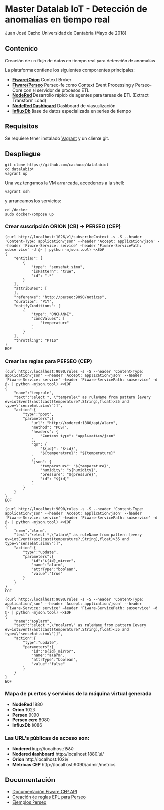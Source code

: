 # Master Datalab IoT - Detección de anomalías en tiempo real

Juan José Cacho
Universidad de Cantabria (Mayo de 2018)


## Contenido
Creación de un flujo de datos en tiempo real para detección de anomalías.


La plataforma contiene los siguientes componentes principales:

- **[Fiware/Orion](https://fiware-orion.readthedocs.io/en/master/)** Context Broker
- **[Fiware/Perseo](http://fiware-iot-stack.readthedocs.io/en/latest/cep/)** Perseo-fe como Context Event Processing y Perseo-Core con el servidor de procesos ETL
- **[NodeRed](https://nodered.org/)** Desarrollo rápido de agentes para tareas de ETL (Extract Transform Load)
- **[NodeRed Dashboard](https://github.com/node-red/node-red-dashboard)** Dashboard de viasualización
- **[InfluxDb](https://www.influxdata.com/)** Base de datos especializada en series de tiempo

## Requisitos

Se requiere tener instalado [Vagrant](https://www.vagrantup.com/downloads.html) y un cliente git.

## Despliegue

```shell
git clone https://github.com/cachuco/datalabiot
cd datalabiot
vagrant up
```

Una vez tengamos la VM arrancada, accedemos a la shell:

```
vagrant ssh
```

y arrancamos los servicios:

```
cd /docker
sudo docker-compose up
```

### Crear suscripción ORION (CB) -> PERSEO (CEP)
```
(curl http://localhost:1026/v1/subscribeContext -s -S --header 'Content-Type: application/json' --header 'Accept: application/json' --header 'Fiware-Service: service' –header 'Fiware-ServicePath: subservice' -d @- | python -mjson.tool) <<EOF
{
    "entities": [
        {
            "type": "sensehat.simu",
            "isPattern": "true",
            "id": ".*"
        }
    ],
    "attributes": [
    ],
    "reference": "http://perseo:9090/notices",
    "duration": "P1Y",
    "notifyConditions": [
        {
            "type": "ONCHANGE",
            "condValues": [
                "temperature"
            ]
        }
    ],
    "throttling": "PT1S"
}
EOF
```

### Crear las reglas para PERSEO (CEP)
```
(curl http://localhost:9090/rules -s -S --header 'Content-Type: application/json' --header 'Accept: application/json' --header 'Fiware-Service: service' –header 'Fiware-ServicePath: subservice' -d @- | python -mjson.tool) <<EOF
{
    "name":"temprule",
    "text":"select *, \"temprule\" as ruleName from pattern [every ev=iotEvent(cast(cast(temperature?,String),float)>35 and type=\"sensehat.simu\")]",
    "action":{
        "type":"post",
        "parameters":{
            "url": "http://nodered:1880/api/alarm",
            "method": "POST",
            "headers": {
                "Content-type": "application/json"
            },
            "qs": {
                "${id}": "${id}",
                "${temperature}": "${temperature}"
            },
            "json": {
                "temperature": "${temperature}",
                "humidity": "${humidity}",
                "pressure": "${pressure}",
                "id": "${id}"
            }
        }
    }
}
EOF
```

```
(curl http://localhost:9090/rules -s -S --header 'Content-Type: application/json' --header 'Accept: application/json' --header 'Fiware-Service: service' –header 'Fiware-ServicePath: subservice' -d @- | python -mjson.tool) <<EOF
{
    "name":"alarm",
    "text":"select *,\"alarm\" as ruleName from pattern [every ev=iotEvent(cast(cast(temperature?,String),float)>35 and type=\"sensehat.simu\")]",
    "action":{
        "type":"update",
        "parameters":{
            "id":"${id}_mirror",
            "name":"alarm",
            "attrType":"boolean",
            "value":"true"
        }
    }
}
EOF
```

```
(curl http://localhost:9090/rules -s -S --header 'Content-Type: application/json' --header 'Accept: application/json' --header 'Fiware-Service: service' –header 'Fiware-ServicePath: subservice' -d @- | python -mjson.tool) <<EOF
{
    "name":"noalarm",
    "text":"select *,\"noalarm\" as ruleName from pattern [every ev=iotEvent(cast(cast(temperature?,String),float)<35 and type=\"sensehat.simu\")]",
    "action":{
        "type":"update",
        "parameters":{
            "id":"${id}_mirror",
            "name":"alarm",
            "attrType":"boolean",
            "value":"false"
        }
    }
}
EOF

```


### Mapa de puertos y servicios de la máquina virtual generada

- **NodeRed**  1880
- **Orion** 1026
- **Perseo** 9090
- **Perseo core** 8080
- **InfluxDb** 8086

### Las URL's públicas de acceso son:

- **Nodered** http://localhost:1880
- **Nodered dashboard** http://localhost:1880/ui/
- **Orion** http://localhost:1026/
- **Métricas CEP** http://localhost:9090/admin/metrics


## Documentación

- [Documentación Fiware CEP API](http://fiware-iot-stack.readthedocs.io/en/latest/cep_api/index.html)
- [Creación de reglas EPL para Perseo](https://github.com/telefonicaid/perseo-fe/blob/master/documentation/plain_rules.md)
- [Ejemplos Perseo](https://github.com/telefonicaid/perseo-fe/tree/master/examples)

